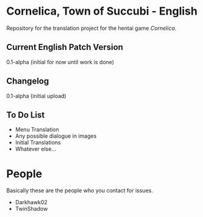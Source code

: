 # Cornelica, Town of Succubi - English

Repository for the translation project for the hentai game *Cornelica*.

## Current English Patch Version

0.1-alpha (initial for now until work is done)

## Changelog

0.1-alpha (initial upload)

## To Do List

* Menu Translation
* Any possible dialogue in images
* Initial Translations
* Whatever else...

# People

Basically these are the people who you contact for issues.

* Darkhawk02
* TwinShadow